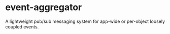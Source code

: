 event-aggregator
================

A lightweight pub/sub messaging system for app-wide or per-object loosely coupled events.

